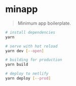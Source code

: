 # minapp

> Minimum app boilerplate.

``` bash
# install dependencies
yarn

# serve with hot reload
yarn dev [--open]

# building for production
yarn build

# deploy to netlify
yarn deploy [--prod]
```
